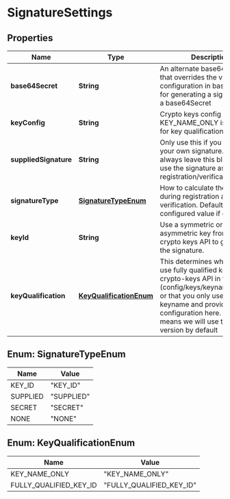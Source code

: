 
# SignatureSettings

## Properties
Name | Type | Description | Notes
------------ | ------------- | ------------- | -------------
**base64Secret** | **String** | An alternate base64Secret key that overrides the value in your configuration in base64. Used for generating a signature with a base64Secret |  [optional]
**keyConfig** | **String** | Crypto keys config name when KEY_NAME_ONLY is supplied for key qualification |  [optional]
**suppliedSignature** | **String** | Only use this if you calculate your own signature. Otherwise always leave this blank! We will use the signature as is for registration/verification |  [optional]
**signatureType** | [**SignatureTypeEnum**](#SignatureTypeEnum) | How to calculate the signature during registration and verification. Defaults to the configured value if omitted | 
**keyId** | **String** | Use a symmetric or asymmetric key from the crypto keys API to generate the signature. |  [optional]
**keyQualification** | [**KeyQualificationEnum**](#KeyQualificationEnum) | This determines whether yoy use fully qualified keyIds of the crypto-keys API in form (config/keys/keyname/version) or that you only use the keyname and provide the configuration here. The later means we will use the latest version by default |  [optional]


<a name="SignatureTypeEnum"></a>
## Enum: SignatureTypeEnum
Name | Value
---- | -----
KEY_ID | &quot;KEY_ID&quot;
SUPPLIED | &quot;SUPPLIED&quot;
SECRET | &quot;SECRET&quot;
NONE | &quot;NONE&quot;


<a name="KeyQualificationEnum"></a>
## Enum: KeyQualificationEnum
Name | Value
---- | -----
KEY_NAME_ONLY | &quot;KEY_NAME_ONLY&quot;
FULLY_QUALIFIED_KEY_ID | &quot;FULLY_QUALIFIED_KEY_ID&quot;



